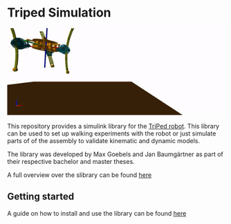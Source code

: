 # Triped Simulation

![parts hierachy](https://raw.githubusercontent.com/TriPed-Robot/TriPed-Robot.github.io/master/images/triped_walking.gif)

This repository provides a simulink library for the [TriPed robot](https://triped-robot.github.io/docs/robot/).
 This library can be used to set up walking experiments with the robot or just simulate parts of of the assembly to validate kinematic and dynamic models.


The library was developed by Max Goebels and Jan Baumgärtner as part of their respective bachelor and master theses.

A full overview over the slibrary can be found [here]( https://triped-robot.github.io/docs/matlab_about/)


## Getting started 
A guide on how to install and use the library can be found [here](https://triped-robot.github.io/docs/matlab_getting_started/)



